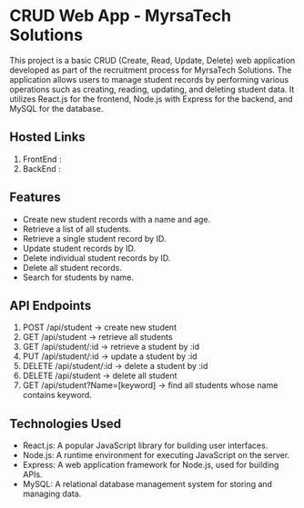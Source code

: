 # CRUD Web App - MyrsaTech Solutions

This project is a basic CRUD (Create, Read, Update, Delete) web application developed as part of the recruitment process for MyrsaTech Solutions. The application allows users to manage student records by performing various operations such as creating, reading, updating, and deleting student data. It utilizes React.js for the frontend, Node.js with Express for the backend, and MySQL for the database.

## Hosted Links

1. FrontEnd :
2. BackEnd :

## Features

- Create new student records with a name and age.
- Retrieve a list of all students.
- Retrieve a single student record by ID.
- Update student records by ID.
- Delete individual student records by ID.
- Delete all student records.
- Search for students by name.

## API Endpoints

1. POST /api/student -> create new student
2. GET /api/student -> retrieve all students
3. GET /api/student/:id -> retrieve a student by :id
4. PUT /api/student/:id -> update a student by :id
5. DELETE /api/student/:id -> delete a student by :id
6. DELETE /api/student -> delete all student
7. GET /api/student?Name=[keyword] -> find all students whose name contains keyword.

## Technologies Used

- React.js: A popular JavaScript library for building user interfaces.
- Node.js: A runtime environment for executing JavaScript on the server.
- Express: A web application framework for Node.js, used for building APIs.
- MySQL: A relational database management system for storing and managing data.
